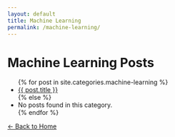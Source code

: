 ```yaml
---
layout: default
title: Machine Learning
permalink: /machine-learning/
---
```


# Machine Learning Posts

<ul>
  {% for post in site.categories.machine-learning %}
    <li><a href="{{ post.url | relative_url }}">{{ post.title }}</a></li>
  {% else %}
    <li>No posts found in this category.</li>
  {% endfor %}
</ul>

<p><a href="{{ '/' | relative_url }}">← Back to Home</a></p>

